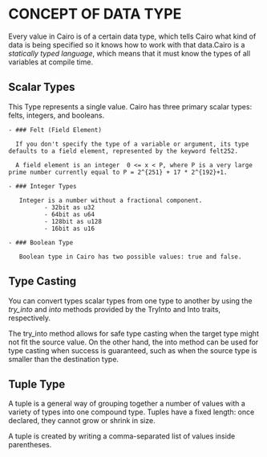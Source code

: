 # CONCEPT OF DATA TYPE

Every value in Cairo is of a certain data type, which tells Cairo what kind of data is being specified so it knows how to work with that data.Cairo is a *statically typed language*, which means that it must know the types of all variables at compile time.

## Scalar Types

This Type represents a single value. Cairo has three primary scalar types: felts, integers, and booleans.
      
    - ### Felt (Field Element)

      If you don't specify the type of a variable or argument, its type defaults to a field element, represented by the keyword felt252.

      A field element is an integer  0 <= x < P, where P is a very large prime number currently equal to P = 2^{251} + 17 * 2^{192}+1.
    
    - ### Integer Types

       Integer is a number without a fractional component.
              - 32bit as u32
              - 64bit as u64
              - 128bit as u128
              - 16bit as u16
       
    - ### Boolean Type

       Boolean type in Cairo has two possible values: true and false.

## Type Casting 

You can convert types scalar types from one type to another by using the *try_into* and *into* methods provided by the TryInto and Into traits, respectively. 

The try_into method allows for safe type casting when the target type might not fit the source value. On the other hand, the into method can be used for type casting when success is guaranteed, such as when the source type is smaller than the destination type.

## Tuple Type

A tuple is a general way of grouping together a number of values with a variety of types into one compound type. Tuples have a fixed length: once declared, they cannot grow or shrink in size.

A tuple is created by writing a comma-separated list of values inside parentheses.

